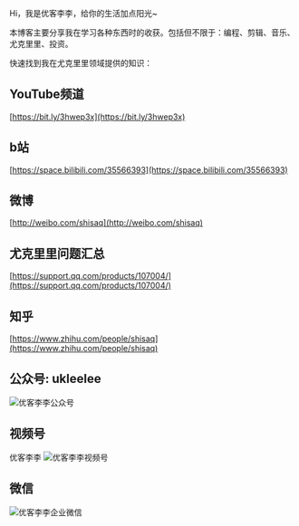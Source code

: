 Hi，我是优客李李，给你的生活加点阳光~

本博客主要分享我在学习各种东西时的收获。包括但不限于：编程、剪辑、音乐、尤克里里、投资。

快速找到我在尤克里里领域提供的知识：

## YouTube频道

[https://bit.ly/3hwep3x](https://bit.ly/3hwep3x)

## b站

[https://space.bilibili.com/35566393](https://space.bilibili.com/35566393)

## 微博

[http://weibo.com/shisaq](http://weibo.com/shisaq)

## 尤克里里问题汇总

[https://support.qq.com/products/107004/](https://support.qq.com/products/107004/)

## 知乎

[https://www.zhihu.com/people/shisaq](https://www.zhihu.com/people/shisaq)

## 公众号: ukleelee

![优客李李公众号](https://markdown-img.s3.ap-northeast-1.amazonaws.com/shisaq/2021-03-10-11-32-39-微信二维码.jpg)

## 视频号

优客李李 ![优客李李视频号](https://markdown-img.s3.ap-northeast-1.amazonaws.com/shisaq/2021-03-10-11-30-02-视频号.jpg)

## 微信

![优客李李企业微信](https://markdown-img.s3.ap-northeast-1.amazonaws.com/shisaq/2021-03-10-11-31-16-优客李李-企业微信二维码名片.JPG)